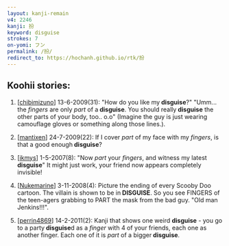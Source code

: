 ```yaml
---
layout: kanji-remain
v4: 2246
kanji: 扮
keyword: disguise
strokes: 7
on-yomi: フン
permalink: /扮/
redirect_to: https://hochanh.github.io/rtk/扮
---
```


## Koohii stories: 

1) [<a href="http://kanji.koohii.com/profile/chibimizuno">chibimizuno</a>] 13-6-2009(31): &quot;How do you like my<strong> disguise</strong>?&quot; &quot;Umm... the <em>fingers</em> are only <em>part</em> of a<strong> disguise</strong>. You should really<strong> disguise</strong> the other parts of your body, too.. o.o&quot; (Imagine the guy is just wearing camouflage gloves or something along those lines.).

2) [<a href="http://kanji.koohii.com/profile/mantixen">mantixen</a>] 24-7-2009(22): If I cover <em>part</em> of my face with my <em>fingers</em>, is that a good enough<strong> disguise</strong>?

3) [<a href="http://kanji.koohii.com/profile/ikmys">ikmys</a>] 1-5-2007(8): &quot;Now <em>part</em> your <em>fingers</em>, and witness my latest<strong> disguise</strong>&quot; It might just work, your friend now appears completely invisible!

4) [<a href="http://kanji.koohii.com/profile/Nukemarine">Nukemarine</a>] 3-11-2008(4): Picture the ending of every Scooby Doo cartoon. The villain is shown to be in<strong> DISGUISE</strong>. So you see FINGERS of the teen-agers grabbing to PART the mask from the bad guy. &quot;Old man Jenkins!!!&quot;.

5) [<a href="http://kanji.koohii.com/profile/perrin4869">perrin4869</a>] 14-2-2011(2): Kanji that shows one weird <strong>disguise</strong> - you go to a party<strong> disguise</strong>d as a <em>finger</em> with 4 of your friends, each one as another finger. Each one of it is <em>part</em> of a bigger<strong> disguise</strong>.

